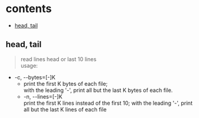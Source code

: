 # contents
- [head, tail](head,-tail)


## head, tail
> read lines head or last 10 lines  
usage:  
- -c, --bytes=[-]K           
    - print the first K bytes of each file;  
    with the leading '-', print all but the last  K bytes of each file.  
    - -n, --lines=[-]K  
    print the first K lines instead of the first 10;
                             with the leading '-', print all but the last
                             K lines of each file
